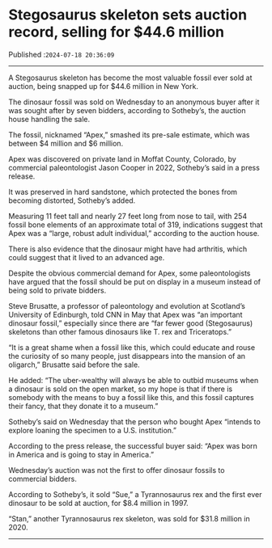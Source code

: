 # Stegosaurus skeleton sets auction record, selling for $44.6 million

Published :`2024-07-18 20:36:09`

---

A Stegosaurus skeleton has become the most valuable fossil ever sold at auction, being snapped up for $44.6 million in New York.

The dinosaur fossil was sold on Wednesday to an anonymous buyer after it was sought after by seven bidders, according to Sotheby’s, the auction house handling the sale.

The fossil, nicknamed “Apex,” smashed its pre-sale estimate, which was between $4 million and $6 million.

Apex was discovered on private land in Moffat County, Colorado, by commercial paleontologist Jason Cooper in 2022, Sotheby’s said in a press release.

It was preserved in hard sandstone, which protected the bones from becoming distorted, Sotheby’s added.

Measuring 11 feet tall and nearly 27 feet long from nose to tail, with 254 fossil bone elements of an approximate total of 319, indications suggest that Apex was a “large, robust adult individual,” according to the auction house.

There is also evidence that the dinosaur might have had arthritis, which could suggest that it lived to an advanced age.

Despite the obvious commercial demand for Apex, some paleontologists have argued that the fossil should be put on display in a museum instead of being sold to private bidders.

Steve Brusatte, a professor of paleontology and evolution at Scotland’s University of Edinburgh, told CNN in May that Apex was “an important dinosaur fossil,” especially since there are “far fewer good (Stegosaurus) skeletons than other famous dinosaurs like T. rex and Triceratops.”

“It is a great shame when a fossil like this, which could educate and rouse the curiosity of so many people, just disappears into the mansion of an oligarch,” Brusatte said before the sale.

He added: “The uber-wealthy will always be able to outbid museums when a dinosaur is sold on the open market, so my hope is that if there is somebody with the means to buy a fossil like this, and this fossil captures their fancy, that they donate it to a museum.”

Sotheby’s said on Wednesday that the person who bought Apex “intends to explore loaning the specimen to a U.S. institution.”

According to the press release, the successful buyer said: “Apex was born in America and is going to stay in America.”

Wednesday’s auction was not the first to offer dinosaur fossils to commercial bidders.

According to Sotheby’s, it sold “Sue,” a Tyrannosaurus rex and the first ever dinosaur to be sold at auction, for $8.4 million in 1997.

“Stan,” another Tyrannosaurus rex skeleton, was sold for $31.8 million in 2020.

---

